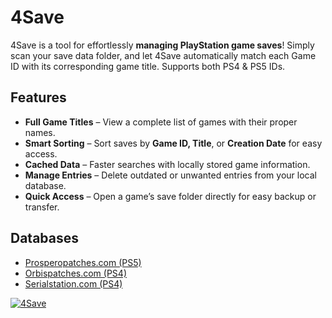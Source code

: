 # 4Save

4Save is a tool for effortlessly **managing PlayStation game saves**! Simply scan your save data folder, and let 4Save automatically match each Game ID with its corresponding game title. Supports both PS4 & PS5 IDs.

## Features  

* **Full Game Titles** – View a complete list of games with their proper names.
* **Smart Sorting** – Sort saves by **Game ID, Title**, or **Creation Date** for easy access.
* **Cached Data** – Faster searches with locally stored game information.
* **Manage Entries** – Delete outdated or unwanted entries from your local database.
* **Quick Access** – Open a game’s save folder directly for easy backup or transfer.

## Databases

* [Prosperopatches.com (PS5)](https://prosperopatches.com/)
* [Orbispatches.com (PS4)](https://orbispatches.com/)
* [Serialstation.com (PS4)](https://serialstation.com/)

[![4Save](https://media.githubusercontent.com/media/Jakiboy/4Save/refs/heads/main/.static/preview.jpg)](#)
